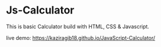 # Js-Calculator
This is basic Calculator build with HTML, CSS & Javascript.

live demo: https://kaziragib18.github.io/JavaScript-Calculator/
